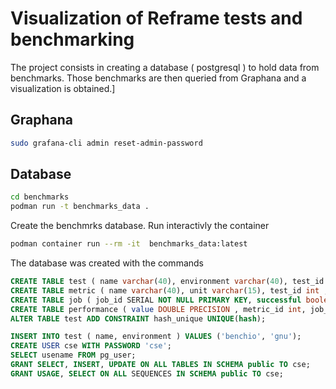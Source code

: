 
# Visualization of Reframe tests and benchmarking 

The project consists in creating a database ( postgresql ) to hold data from benchmarks. Those benchmarks are then queried from Graphana and a visualization is obtained.]

## Graphana

```bash
sudo grafana-cli admin reset-admin-password
```

## Database 

```bash
cd benchmarks
podman run -t benchmarks_data .
``` 

Create the benchmrks database. Run interactivly the container

```bash
podman container run --rm -it  benchmarks_data:latest
```

The database was created with the commands 

```SQL
CREATE TABLE test ( name varchar(40), environment varchar(40), test_id SERIAL NOT NULL PRIMARY KEY , hash VARCHAR(20) );
CREATE TABLE metric ( name varchar(40), unit varchar(15), test_id int , CONSTRAINT testk FOREIGN KEY(test_id) REFERENCES test (test_id) ON DELETE CASCADE, metric_id SERIAL NOT NULL PRIMARY KEY );
CREATE TABLE job ( job_id SERIAL NOT NULL PRIMARY KEY, successful boolean, start_time TIMESTAMP WITH TIME ZONE, test_id int, CONSTRAINT testk FOREIGN KEY(test_id) REFERENCES test(test_id)   );
CREATE TABLE performance ( value DOUBLE PRECISION , metric_id int, job_id int, benchmark_id SERIAL NOT NULL PRIMARY KEY, CONSTRAINT metrick FOREIGN KEY(metric_id) REFERENCES metric, CONSTRAINT jobk FOREIGN KEY(job_id) REFERENCES job ON DELETE CASCADE  );
ALTER TABLE test ADD CONSTRAINT hash_unique UNIQUE(hash);
```

```SQL
INSERT INTO test ( name, environment ) VALUES ('benchio', 'gnu');
CREATE USER cse WITH PASSWORD 'cse';
SELECT usename FROM pg_user;
GRANT SELECT, INSERT, UPDATE ON ALL TABLES IN SCHEMA public TO cse;
GRANT USAGE, SELECT ON ALL SEQUENCES IN SCHEMA public TO cse;
```